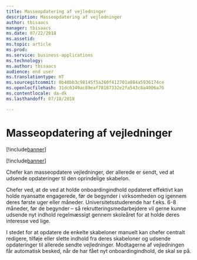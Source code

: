 ```yaml
---
title: Masseopdatering af vejledninger
description: Masseopdatering af vejledninger
author: tbisaacs
manager: tbisaacs
ms.date: 07/22/2018
ms.assetid: 
ms.topic: article
ms.prod: 
ms.service: business-applications
ms.technology: 
ms.author: tbisaacs
audience: end user
ms.translationtype: HT
ms.sourcegitcommit: 0b40bb3c98145f5a260f412701a884a5936174ce
ms.openlocfilehash: 31dc0349ac89eaf78187332e2fa543c8a4006a76
ms.contentlocale: da-dk
ms.lasthandoff: 07/18/2018

---
```

#  <a name="bulk-update-guides"></a>Masseopdatering af vejledninger

[!include[banner](../../../includes/banner.md)]

[!include[banner](../../../includes/public-preview.md)]

Chefer kan masseopdatere vejledninger, der allerede er sendt, ved at udsende opdateringer til den oprindelige skabelon.

Chefer ved, at de ved at holde onboardingindhold opdateret effektivt kan holde nyansatte engagerede, før de begynder i virksomheden og igennem deres første uger eller måneder. Universitetsstuderende har f.eks. 6-8 måneder, før de begynder – så rekrutteringsmedarbejdere vil gerne kunne udsende nyt indhold regelmæssigt gennem skoleåret for at holde deres interesse ved lige.

I stedet for at opdatere de enkelte skabeloner manuelt kan chefer centralt redigere, tilføje eller slette indhold fra deres skabeloner og udsende opdateringer til allerede sendte vejledninger. Modtagerne af vejledningen får automatisk besked, når de har fået nyt onboardingindhold, de skal se på. 

<!--
## Who uses this feature
All customers
## License required
Talent license 
## Development status
In development
## Target timeframe
* Public Preview: July
-->

